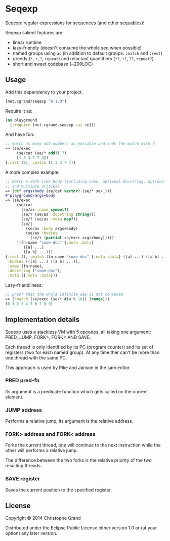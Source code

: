 # Seqexp

Seqexp: regular expressions for sequences (and other sequables)!

Seqexp salient features are:

* linear runtime
* lazy-friendly (doesn't consume the whole seq when possible)
* named groups using `as` (in addition to default groups: `:match` and `:rest`)
* greedy (`*`, `+`, `?`, `repeat`) and reluctant quantifiers (`*?`, `+?`, `??`, `repeat?`)
* short and sweet codebase (~200LOC)

## Usage

Add this dependency to your project.

```clj
[net.cgrand/seqexp "0.1.0"]
```

Require it as:

```clj
(ns playground
  (:require [net.cgrand.seqexp :as se]))
```

And have fun:

```clj
;; match as many odd numbers as possible and ends the match with 7
=> (se/exec
     (se/cat (se/* odd?) 7)
     [1 3 3 7 7 9])
{:rest (9), :match (1 3 3 7 7)}
```

A more complex example:

```clj
;; match a defn-like body (including name, optional docstring, optional metadata
;; and multiple arities)
=> (def args+body (se/cat vector? (se/* se/_)))
#'playground/args+body
=> (se/exec
     (se/cat
       (se/as :name symbol?)
       (se/? (se/as :docstring string?))
       (se/? (se/as :meta map?))
       (se/|
         (se/as :body args+body)
         (se/as :bodies
           (se/+ (partial se/exec args+body)))))
     '(fn-name "some-doc" {:meta :data}
        ([a] ...)
        ([a b] ...)))
{:rest (), :match (fn-name "some-doc" {:meta :data} ([a] ...) ([a b] ...)),
 :bodies (([a] ...) ([a b] ...)),
 :name (fn-name),
 :docstring ("some-doc"),
 :meta ({:meta :data})}
```

Lazy-friendliness:

```clj
;; proof that the whole infinite seq is not consumed
=> (:match (se/exec (se/* #(< % 10)) (range)))
(0 1 2 3 4 5 6 7 8 9)
```

## Implementation details

Seqexp uses a stackless VM with 5 opcodes, all taking one argument: PRED, JUMP, FORK>, FORK< AND SAVE.

Each thread is only identified by its PC (program counter) and its set of registers (two for each named group). At any time ther can't be more than one thread with the same PC.

This approach is used by Pike and Janson in the sam editor.

### PRED pred-fn
Its argument is a predicate function which gets called on the current element.

### JUMP address
Performs a relative jump, its argument is the relative address.

### FORK> address and FORK< address
Forks the current thread, one will continue to the next instruction while the other will performs a relative jump.

The difference between the two forks is the relative priority of the two resulting threads.

### SAVE register
Saves the current position to the specified register. 


## License

Copyright © 2014 Christophe Grand

Distributed under the Eclipse Public License either version 1.0 or (at
your option) any later version.
